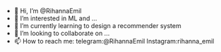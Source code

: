 - 👋 Hi, I’m @RihannaEmil 
- 👀 I’m interested in ML and ...
- 🌱 I’m currently learning to design a recommender system
- 💞️ I’m looking to collaborate on ...
- 📫 How to reach me: telegram:@RihannaEmil Instagram:rihanna_emil 

<!---
RihannaEmil/RihannaEmil is a ✨ special ✨ repository because its `README.md` (this file) appears on your GitHub profile.
You can click the Preview link to take a look at your changes.
--->
